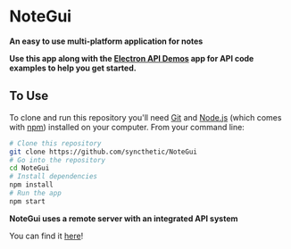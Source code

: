 # NoteGui

**An easy to use multi-platform application for notes**

**Use this app along with the [Electron API Demos](http://electron.atom.io/#get-started) app for API code examples to help you get started.**

## To Use

To clone and run this repository you'll need [Git](https://git-scm.com) and [Node.js](https://nodejs.org/en/download/) (which comes with [npm](http://npmjs.com)) installed on your computer. From your command line:

```bash
# Clone this repository
git clone https://github.com/syncthetic/NoteGui
# Go into the repository
cd NoteGui
# Install dependencies
npm install
# Run the app
npm start
```

**NoteGui uses a remote server with an integrated API system**

You can find it [here](#)!
